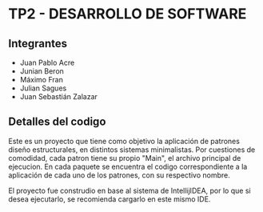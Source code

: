 # TP2 - DESARROLLO DE SOFTWARE
## Integrantes
- Juan Pablo Acre
- Junian Beron
- Máximo Fran
- Julian Sagues 
- Juan Sebastián Zalazar

## Detalles del codigo
Este es un proyecto que tiene como objetivo la aplicación de patrones diseño estructurales, en distintos sistemas minimalistas. Por cuestiones de comodidad, cada patron tiene su propio "Main", el archivo principal de ejecucion. En cada paquete se encuentra el codigo correspondiente a la aplicación de cada uno de los patrones, con su respectivo nombre.

El proyecto fue construdio en base al sistema de IntellijIDEA, por lo que si desea ejecutarlo, se recomienda cargarlo en este mismo IDE.


